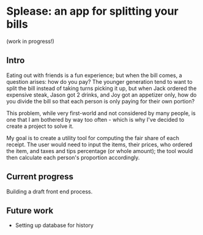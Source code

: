 # Splease: an app for splitting your bills 

(work in progress!)

## Intro

Eating out with friends is a fun experience; but when the bill comes, a question arises: how do you pay? The younger generation tend to want to split the bill instead of taking turns picking it up, but when Jack ordered the expensive steak, Jason got 2 drinks, and Joy got an appetizer only, how do you divide the bill so that each person is only paying for their own portion? 

This problem, while very first-world and not considered by many people, is one that I am bothered by way too often - which is why I've decided to create a project to solve it.

My goal is to create a utility tool for computing the fair share of each receipt. The user would need to input the items, their prices, who ordered the item, and taxes and tips percentage (or whole amount); the tool would then calculate each person's proportion accordingly. 

## Current progress

Building a draft front end process.

## Future work

- Setting up database for history

